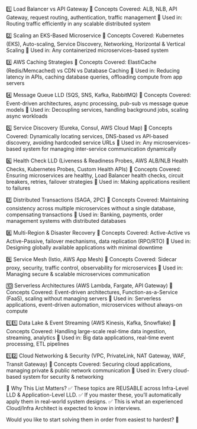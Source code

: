 1️⃣ Load Balancer vs API Gateway
🔹 Concepts Covered: ALB, NLB, API Gateway, request routing, authentication, traffic management
🔹 Used in: Routing traffic efficiently in any scalable distributed system

2️⃣ Scaling an EKS-Based Microservice
🔹 Concepts Covered: Kubernetes (EKS), Auto-scaling, Service Discovery, Networking, Horizontal & Vertical Scaling
🔹 Used in: Any containerized microservices-based system

3️⃣ AWS Caching Strategies
🔹 Concepts Covered: ElastiCache (Redis/Memcached) vs CDN vs Database Caching
🔹 Used in: Reducing latency in APIs, caching database queries, offloading compute from app servers

4️⃣ Message Queue LLD (SQS, SNS, Kafka, RabbitMQ)
🔹 Concepts Covered: Event-driven architectures, async processing, pub-sub vs message queue models
🔹 Used in: Decoupling services, handling background jobs, scaling async workloads

5️⃣ Service Discovery (Eureka, Consul, AWS Cloud Map)
🔹 Concepts Covered: Dynamically locating services, DNS-based vs API-based discovery, avoiding hardcoded service URLs
🔹 Used in: Any microservices-based system for managing inter-service communication dynamically

6️⃣ Health Check LLD (Liveness & Readiness Probes, AWS ALB/NLB Health Checks, Kubernetes Probes, Custom Health APIs)
🔹 Concepts Covered: Ensuring microservices are healthy, Load Balancer health checks, circuit breakers, retries, failover strategies
🔹 Used in: Making applications resilient to failures

7️⃣ Distributed Transactions (SAGA, 2PC)
🔹 Concepts Covered: Maintaining consistency across multiple microservices without a single database, compensating transactions
🔹 Used in: Banking, payments, order management systems with distributed databases

8️⃣ Multi-Region & Disaster Recovery
🔹 Concepts Covered: Active-Active vs Active-Passive, failover mechanisms, data replication (RPO/RTO)
🔹 Used in: Designing globally available applications with minimal downtime

9️⃣ Service Mesh (Istio, AWS App Mesh)
🔹 Concepts Covered: Sidecar proxy, security, traffic control, observability for microservices
🔹 Used in: Managing secure & scalable microservices communication

🔟 Serverless Architectures (AWS Lambda, Fargate, API Gateway)
🔹 Concepts Covered: Event-driven architectures, Function-as-a-Service (FaaS), scaling without managing servers
🔹 Used in: Serverless applications, event-driven automation, microservices without always-on compute

1️⃣1️⃣ Data Lake & Event Streaming (AWS Kinesis, Kafka, Snowflake)
🔹 Concepts Covered: Handling large-scale real-time data ingestion, streaming, analytics
🔹 Used in: Big data applications, real-time event processing, ETL pipelines

1️⃣2️⃣ Cloud Networking & Security (VPC, PrivateLink, NAT Gateway, WAF, Transit Gateway)
🔹 Concepts Covered: Securing cloud applications, managing private & public network communication
🔹 Used in: Every cloud-based system for security & networking

🌟 Why This List Matters?
✅ These topics are REUSABLE across Infra-Level LLD & Application-Level LLD.
✅ If you master these, you’ll automatically apply them in real-world system designs.
✅ This is what an experienced Cloud/Infra Architect is expected to know in interviews.

Would you like to start solving them in order from easiest to hardest? 🚀
